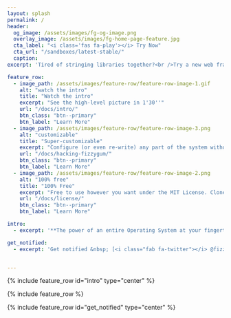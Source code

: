 ```yaml
---
layout: splash
permalink: /
header:
  og_image: /assets/images/fg-og-image.png
  overlay_image: /assets/images/fg-home-page-feature.jpg
  cta_label: "<i class='fas fa-play'></i> Try Now"
  cta_url: "/sandboxes/latest-stable/"
  caption:
excerpt: 'Tired of stringing libraries together?<br />Try a new web framework that does complex things, easily.<br /> {::nomarkdown}<small><a href="https://github.com/davidedc/Fizzygum">Open-source (MIT-licenced) on github <i class="fab fa-github" aria-hidden="true"></i></a></small>{:/nomarkdown}<br /> <small><a href="/docs/intro/">Watch/read the intro⚡</a></small>'

feature_row:
  - image_path: /assets/images/feature-row/feature-row-image-1.gif
    alt: "watch the intro"
    title: "Watch the intro"
    excerpt: "See the high-level picture in 1'30''"
    url: "/docs/intro/"
    btn_class: "btn--primary"
    btn_label: "Learn More"
  - image_path: /assets/images/feature-row/feature-row-image-3.png
    alt: "customizable"
    title: "Super-customizable"
    excerpt: "Configure (or even re-write) any part of the system without leaving/stopping it."
    url: "/docs/hacking-fizzygum/"
    btn_class: "btn--primary"
    btn_label: "Learn More"
  - image_path: /assets/images/feature-row/feature-row-image-2.png
    alt: "100% free"
    title: "100% Free"
    excerpt: "Free to use however you want under the MIT License. Clone it, fork it, customize it, whatever!"
    url: "/docs/license/"
    btn_class: "btn--primary"
    btn_label: "Learn More"

intro:
  - excerpt: '**The power of an entire Operating System at your fingertips:** <br /><br />✔ make dashboards and visualise data (plots, maps, ...) <br />✔ author, organise and navigate documents <br />✔ insert dynamic calculations anywhere, via simple drag & drop <br />✔ make custom utilities visually (no coding required) <br />✔ use internal development tools to customise anything, as it runs<br />✔ do all of the above, concurrently'

get_notified:
  - excerpt: 'Get notified &nbsp; [<i class="fab fa-twitter"></i> @fizzygum](https://twitter.com/fizzygum){: .btn .btn--twitter}'


---
```


{% include feature_row id="intro" type="center" %}

{% include feature_row %}

{% include feature_row id="get_notified" type="center" %}

